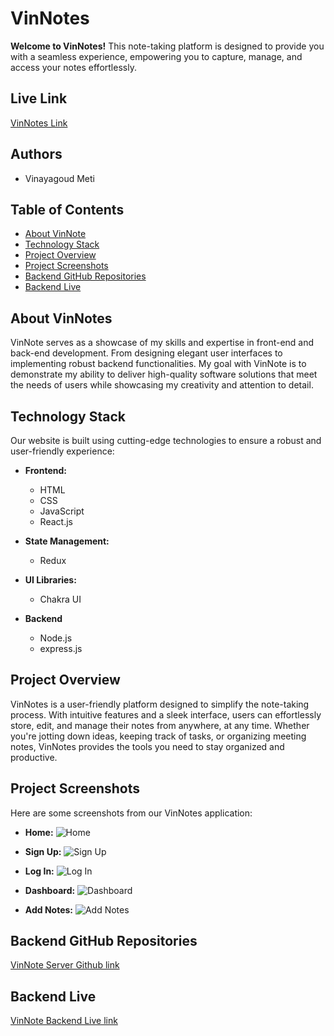 # VinNotes

**Welcome to VinNotes!** This note-taking platform is designed to provide you with a seamless experience, empowering you to capture, manage, and access your notes effortlessly.

## Live Link

<a href="https://vin-note.netlify.app/" target="_blank">VinNotes Link</a>

## Authors

- Vinayagoud Meti

## Table of Contents

- [About VinNote](#about-vinNotes)
- [Technology Stack](#technology-stack)
- [Project Overview](#project-overview)
- [Project Screenshots](#project-screenshots)
- [Backend GitHub Repositories](#backend-github-repositories)
- [Backend Live](#backend-live)

## About VinNotes

VinNote serves as a showcase of my skills and expertise in front-end and back-end development. From designing elegant user interfaces to implementing robust backend functionalities. My goal with VinNote is to demonstrate my ability to deliver high-quality software solutions that meet the needs of users while showcasing my creativity and attention to detail.

## Technology Stack

Our website is built using cutting-edge technologies to ensure a robust and user-friendly experience:

- **Frontend:**

  - HTML
  - CSS
  - JavaScript
  - React.js

- **State Management:**

  - Redux

- **UI Libraries:**

  - Chakra UI

- **Backend**
  - Node.js
  - express.js

## Project Overview

VinNotes is a user-friendly platform designed to simplify the note-taking process. With intuitive features and a sleek interface, users can effortlessly store, edit, and manage their notes from anywhere, at any time. Whether you're jotting down ideas, keeping track of tasks, or organizing meeting notes, VinNotes provides the tools you need to stay organized and productive.

## Project Screenshots

Here are some screenshots from our VinNotes application:

- **Home:**
  ![Home](https://github.com/geeteshmehuria/simple-notes-backend/assets/70647591/65997d45-a196-4a6d-ac19-d99df1f2d56b)

- **Sign Up:**
  ![Sign Up](https://github.com/geeteshmehuria/simple-notes-backend/assets/70647591/ccb0a4f0-f4ef-4b1b-a603-84529f9c4307)

- **Log In:**
  ![Log In](https://github.com/geeteshmehuria/simple-notes-backend/assets/70647591/ddde0218-467b-43a2-8bd5-05ddd2156e88)

- **Dashboard:**
  ![Dashboard](https://github.com/geeteshmehuria/simple-notes-backend/assets/70647591/18c57fec-bffd-4474-96f3-b81c888a3952)

- **Add Notes:**
  ![Add Notes](https://github.com/geeteshmehuria/simple-notes-backend/assets/70647591/b16fae61-e95f-41e0-a44b-41ee15a744e8)

## Backend GitHub Repositories

<a href="https://github.com/Vinay-the-dev-bot/VinNote_Server" target="_blank">VinNote Server Github link</a>

## Backend Live

<a href="https://vinnote-server.onrender.com" target="_blank">VinNote Backend Live link</a>
